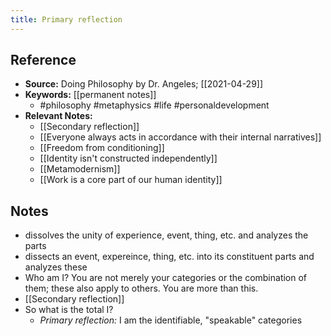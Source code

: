 ```yaml
---
title: Primary reflection
---
```

## Reference
- **Source:** Doing Philosophy by Dr. Angeles; [[2021-04-29]]
- **Keywords:** [[permanent notes]]
	- #philosophy #metaphysics #life #personaldevelopment 
- **Relevant Notes:**
	- [[Secondary reflection]]
	- [[Everyone always acts in accordance with their internal narratives]]
	- [[Freedom from conditioning]]
	- [[Identity isn't constructed independently]]
	- [[Metamodernism]]
	- [[Work is a core part of our human identity]]
## Notes
- dissolves the unity of experience, event, thing, etc. and analyzes the parts
- dissects an event, expereince, thing, etc. into its constituent parts and analyzes these
- Who am I? You are not merely your categories or the combination of them; these also apply to others. You are more than this.
- [[Secondary reflection]]
- So what is the total I?
	- *Primary reflection:* I am the identifiable, "speakable" categories